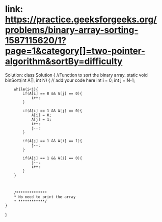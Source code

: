 # link: https://practice.geeksforgeeks.org/problems/binary-array-sorting-1587115620/1?page=1&category[]=two-pointer-algorithm&sortBy=difficulty

Solution:
class Solution
{
    //Function to sort the binary array.
    static void binSort(int A[], int N)
    {
        // add your code here
        int i = 0;
        int j = N-1;
        
        while(i<j){
            if(A[i] == 0 && A[j] == 0){
                i++;
            }
            
            if(A[i] == 1 && A[j] == 0){
                A[i] = 0;
                A[j] = 1;
                i++;
                j--;
            }
            
            if(A[j] == 1 && A[i] == 1){
                j--;
            }
            
            if(A[j] == 1 && A[i] == 0){
                j--;
                i++;
            }
        }
        
        
        
        /**************
        * No need to print the array
        * ************/
    }
}
